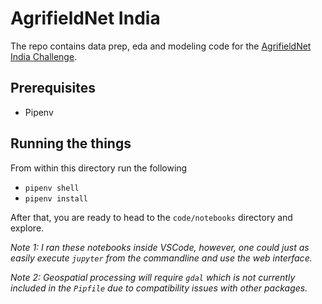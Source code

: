# AgrifieldNet India 

The repo contains data prep, eda and modeling code for the [AgrifieldNet India Challenge](https://zindi.africa/competitions/agrifieldnet-india-challenge). 

## Prerequisites

- Pipenv

## Running the things

From within this directory run the following

- `pipenv shell`
- `pipenv install`

After that, you are ready to head to the `code/notebooks` directory and explore. 

*Note 1: I ran these notebooks inside VSCode, however, one could just as easily execute `jupyter` from the commandline and use the web interface.*

*Note 2: Geospatial processing will require `gdal` which is not currently included in the `Pipfile` due to compatibility issues with other packages.*
